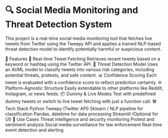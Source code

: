 # 🔍 Social Media Monitoring and Threat Detection System

This project is a real-time social media monitoring tool that fetches live tweets from Twitter using the Tweepy API and applies a trained NLP-based threat detection model to identify potentially harmful or suspicious content.

🚀 Features
🔎 Real-time Tweet Fetching
Retrieves recent tweets based on a keyword or hashtag using the Twitter API.
🧠 Threat Detection Model
Uses an AI/ML model to classify tweets into various risk categories, including potential threats, protests, and safe content.
📊 Confidence Scoring
Each tweet is evaluated with a confidence score to reflect prediction certainty.
🌐 Platform-Agnostic Structure
Easily extendable to other platforms like Reddit, Instagram, or news feeds.
📦 Dummy & Live Modes
Test with predefined dummy tweets or switch to live tweet fetching with just a function call.
🛠️ Tech Stack
Python
Tweepy (Twitter API)
Sklearn / NLP pipeline for classification
Pandas, datetime for data processing
Streamlit (Optional for UI)
📌 Use Cases
Threat intelligence and security monitoring
Protest and sentiment analysis
Social media surveillance for law enforcement
Real-time event detection and alerting
